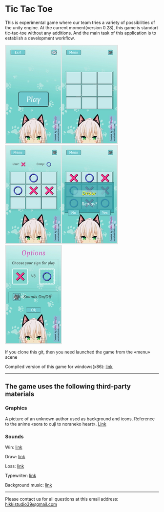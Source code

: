 # Tic Tac Toe
This is experimental game where our team tries a variety of possibilities of the unity engine.
At the current moment(version 0.28), this game is standart tic-tac-toe without any additions.
And the main task of this application is to establish a development workflow.

![Menu and game field](https://github.com/hikkistudio/TicTacToe/blob/main/github_preview/GitHub_GameField.jpg "Menu and game field")
![Gameplay and pop-up window](https://github.com/hikkistudio/TicTacToe/blob/main/github_preview/GitHub_WndEndLvl.jpg "Gameplay and pop-up window")
![Options](https://github.com/hikkistudio/TicTacToe/blob/main/github_preview/GitHub_Options.jpg "Options")

If you clone this git, then you need launched the game from the «menu» scene

Compiled version of this game for windows(x86): [link](https://hikkistudio.com/#tictactoe)

---

## The game uses the following third-party materials

### Graphics

A picture of an unknown author used as background and icons. Reference to the anime «sora to ouji to noraneko heart».
[Link](https://wallpapercrafter.com/114811-anime-nora-to-oujo-to-noraneko-heart-anime-girls-shachi-yuuri-green-eyes-simple-background-nekomimi.html)

### Sounds

Win:
[link](https://freesound.org/people/Unlistenable/sounds/391539/)

Draw:
[link](https://freesound.org/people/MLaudio/sounds/511484/)

Loss:
[link](https://freesound.org/people/Unlistenable/sounds/391536/)

Typewriter:
[link](https://freesound.org/people/yottasounds/sounds/380137/)

Background music:
[link](https://freesound.org/people/Magntron/sounds/335571/)

---

Please contact us for all questions at this email address:
hikkistudio39@gmail.com

